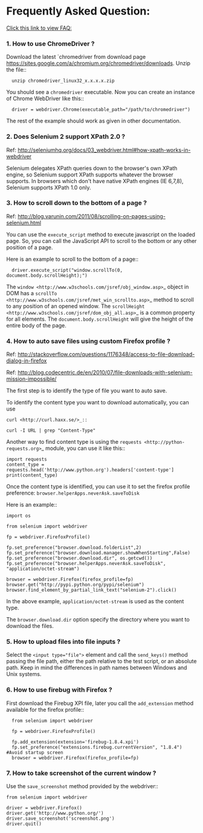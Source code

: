 # Frequently Asked Question:

[Click this link to view FAQ:](https://github.com/SeleniumHQ/selenium/wiki/Frequently-Asked-Questions)

### 1. How to use ChromeDriver ?

Download the latest `chromedriver from download page
https://sites.google.com/a/chromium.org/chromedriver/downloads. Unzip the file::

~~~~~~~~~~~~~~~~~~~~~~~~~
  unzip chromedriver_linux32_x.x.x.x.zip
~~~~~~~~~~~~~~~~~~~~~~~~~~~~~~~~~~~~

You should see a ``chromedriver`` executable. Now you can create an instance of Chrome WebDriver like this::

~~~~~~~~~~~~~~~~~~~~~~~~~~~~~~~~~~~~
  driver = webdriver.Chrome(executable_path="/path/to/chromedriver")
~~~~~~~~~~~~~~~~~~~~~~~~~~~~~~~~~~~~

The rest of the example should work as given in other documentation.

### 2. Does Selenium 2 support XPath 2.0 ?

Ref: http://seleniumhq.org/docs/03_webdriver.html#how-xpath-works-in-webdriver

Selenium delegates XPath queries down to the browser's own XPath engine, so Selenium support XPath supports whatever the
browser supports. In browsers which don't have native XPath engines (IE 6,7,8), Selenium supports XPath 1.0 only.

### 3. How to scroll down to the bottom of a page ?

Ref: http://blog.varunin.com/2011/08/scrolling-on-pages-using-selenium.html

You can use the `execute_script` method to execute javascript on the loaded page. So, you can call the JavaScript API to
scroll to the bottom or any other position of a page.

Here is an example to scroll to the bottom of a page::

~~~~~~~~~~~~~~~~~~~~~~~~~~~~~~~~~~~~~~~~~~~~
  driver.execute_script("window.scrollTo(0, document.body.scrollHeight);")
~~~~~~~~~~~~~~~~~~~~~~~~~~~~~~~~~~~~~~~~~~~~

The `window <http://www.w3schools.com/jsref/obj_window.asp>`_ object in DOM has a `scrollTo
<http://www.w3schools.com/jsref/met_win_scrollto.asp>`_ method to scroll to any position of an opened window.
The `scrollHeight
<http://www.w3schools.com/jsref/dom_obj_all.asp>`_ is a common property for all elements.
The `document.body.scrollHeight` will give the height of the entire body of the page.

### 4. How to auto save files using custom Firefox profile ?

Ref: http://stackoverflow.com/questions/1176348/access-to-file-download-dialog-in-firefox

Ref: http://blog.codecentric.de/en/2010/07/file-downloads-with-selenium-mission-impossible/

The first step is to identify the type of file you want to auto save.

To identify the content type you want to download automatically, you can use

~~~~~~~~~~~~~~~~~~~~~~~~~~~~~~~~~~~~~~~~~~~~~~~~~~~~~
curl <http://curl.haxx.se/>_::

curl -I URL | grep "Content-Type"
~~~~~~~~~~~~~~~~~~~~~~~~~~~~~~~~~~~~~~~~~~~~~~~~~~~~~

Another way to find content type is using the `requests
<http://python-requests.org>`_ module, you can use it like this::

~~~~~~~~~~~~~~~~~~~~~~~~~~~~~~~~~~~~~~~~~~~~~~~~~~~~~
import requests
content_type = requests.head('http://www.python.org').headers['content-type']
print(content_type)
~~~~~~~~~~~~~~~~~~~~~~~~~~~~~~~~~~~~~~~~~~~~~~~~~~~~~

Once the content type is identified, you can use it to set the firefox profile
preference: ``browser.helperApps.neverAsk.saveToDisk``

Here is an example::

~~~~~~~~~~~~~~~~~~~~~~~~~~~~~~~~~~~~~~~~~~~~~~~~~~~~~
import os

from selenium import webdriver

fp = webdriver.FirefoxProfile()

fp.set_preference("browser.download.folderList",2)
fp.set_preference("browser.download.manager.showWhenStarting",False)
fp.set_preference("browser.download.dir", os.getcwd())
fp.set_preference("browser.helperApps.neverAsk.saveToDisk", "application/octet-stream")

browser = webdriver.Firefox(firefox_profile=fp)
browser.get("http://pypi.python.org/pypi/selenium")
browser.find_element_by_partial_link_text("selenium-2").click()
~~~~~~~~~~~~~~~~~~~~~~~~~~~~~~~~~~~~~~~~~~~~~~~~~~~~~

In the above example, ``application/octet-stream`` is used as the content type.

The ``browser.download.dir`` option specify the directory where you want to download the files.

### 5. How to upload files into file inputs ?

Select the ``<input type="file">`` element and call the ``send_keys()`` method passing the file path, either the path
relative to the test script, or an absolute path. Keep in mind the differences in path names between Windows and Unix
systems.

### 6. How to use firebug with Firefox ?

First download the Firebug XPI file, later you call the
``add_extension`` method available for the firefox profile::

~~~~~~~~~~~~~~~~~~~~~~~~~~~~~~~~~
  from selenium import webdriver

  fp = webdriver.FirefoxProfile()

  fp.add_extension(extension='firebug-1.8.4.xpi')
  fp.set_preference("extensions.firebug.currentVersion", "1.8.4") #Avoid startup screen
  browser = webdriver.Firefox(firefox_profile=fp)
~~~~~~~~~~~~~~~~~~~~~~~~~~~~~~~~~~~~~~~~~~~~~~

### 7. How to take screenshot of the current window ?

Use the `save_screenshot` method provided by the webdriver::

~~~~~~~~~~~~~~~~~~~~~~~~~~~~~~~~~~~~~~~~~~~~~~
from selenium import webdriver

driver = webdriver.Firefox()
driver.get('http://www.python.org/')
driver.save_screenshot('screenshot.png')
driver.quit()
~~~~~~~~~~~~~~~~~~~~~~~~~~~~~~~~~~~~~~~~~~~~~~